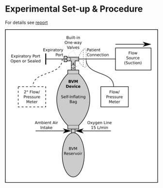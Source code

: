 # Experimental Set-up & Procedure

For details see [report](https://hackmd.io/@bag-valve-test/BJU82dW2P)

![Experimental Set-up](https://raw.githubusercontent.com/tgh-apil/BVM-Evaluation/main/Methods/Experimental%20Set-up.png)

